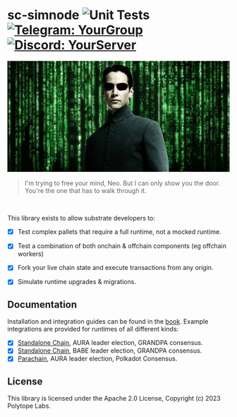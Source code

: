 # sc-simnode ![Unit Tests](https://github.com/polytope-labs/sc-simnode/actions/workflows/ci.yml/badge.svg) [![Telegram: YourGroup](https://img.shields.io/badge/-Telegram-blue?style=flat-square&logo=Telegram&logoColor=white&link=https://t.me/YourGroup)](https://t.me/sc_simnode) [![Discord: YourServer](https://img.shields.io/badge/-Discord-7289DA?style=flat-square&logo=Discord&logoColor=white&link=https://discord.gg/YourServer)](https://discord.gg/2vbPnFwg8h)

![alt text](./assets/neo.webp)

> I'm trying to free your mind, Neo. But I can only show you the door. You're the one that has to walk through it.

<br />

This library exists to allow substrate developers to:
 - [x] Test complex pallets that require a full runtime, not a mocked runtime.
 - [x] Test a combination of both onchain & offchain components (eg offchain workers)
 - [x] Fork your live chain state and execute transactions from any origin.
 - [x] Simulate runtime upgrades & migrations.


## Documentation

Installation and integration guides can be found in the [book](https://simnode.polytope.technology). Example integrations are provided for runtimes of all different kinds:

- [x] [Standalone Chain](/examples/aura), AURA leader election, GRANDPA consensus.
- [X] [Standalone Chain](/examples/babe), BABE leader election, GRANDPA consensus.
- [X] [Parachain](/examples/parachain), AURA leader election, Polkadot Consensus.

## License

This library is licensed under the Apache 2.0 License, Copyright (c) 2023 Polytope Labs.